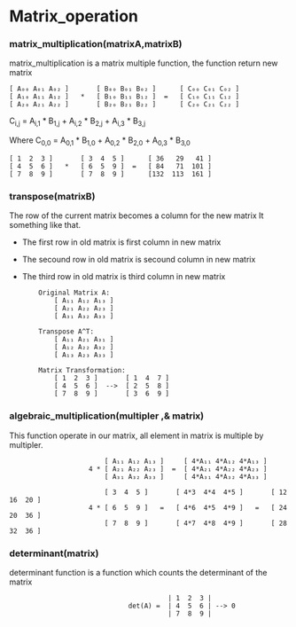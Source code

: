 

# Matrix_operation



### matrix_multiplication(matrixA,matrixB)

matrix_multiplication is a matrix multiple function, the function return new matrix

    [ A₀₀ A₀₁ A₀₂ ]       [ B₀₀ B₀₁ B₀₂ ]      [ C₀₀ C₀₁ C₀₂ ]
    [ A₁₀ A₁₁ A₁₂ ]   *   [ B₁₀ B₁₁ B₁₂ ]  =   [ C₁₀ C₁₁ C₁₂ ]
    [ A₂₀ A₂₁ A₂₂ ]       [ B₂₀ B₂₁ B₂₂ ]      [ C₂₀ C₂₁ C₂₂ ]



C<sub>i,j</sub> = A<sub>i,1</sub> * B<sub>1,j</sub> + A<sub>i,2</sub> * B<sub>2,j</sub> + A<sub>i,3</sub> * B<sub>3,j</sub>

Where C<sub>0,0</sub> = A<sub>0,1</sub> * B<sub>1,0</sub> + A<sub>0,2</sub> * B<sub>2,0</sub> + A<sub>0,3</sub> * B<sub>3,0</sub>


    [ 1  2  3 ]       [ 3  4  5 ]      [ 36   29   41 ]
    [ 4  5  6 ]   *   [ 6  5  9 ]  =   [ 84   71  101 ]
    [ 7  8  9 ]       [ 7  8  9 ]      [132  113  161 ]


### transpose(matrixB)

The row of the current matrix becomes a column for the new matrix
It something like that.
* The first row in old matrix is first column in new matrix
* The secound row in old matrix is secound column in new matrix
* The third row in old matrix is third column in new matrix

          Original Matrix A:
              [ A₁₁ A₁₂ A₁₃ ]
              [ A₂₁ A₂₂ A₂₃ ]
              [ A₃₁ A₃₂ A₃₃ ]

          Transpose A^T:
              [ A₁₁ A₂₁ A₃₁ ]
              [ A₁₂ A₂₂ A₃₂ ]
              [ A₁₃ A₂₃ A₃₃ ]

          Matrix Transformation:
              [ 1  2  3 ]       [ 1  4  7 ]
              [ 4  5  6 ]  -->  [ 2  5  8 ]
              [ 7  8  9 ]       [ 3  6  9 ]



### algebraic_multiplication(multipler ,& matrix)
This function operate in our matrix, all element in matrix is multiple by multipler.

                            [ A₁₁ A₁₂ A₁₃ ]     [ 4*A₁₁ 4*A₁₂ 4*A₁₃ ]
                        4 * [ A₂₁ A₂₂ A₂₃ ]  =  [ 4*A₂₁ 4*A₂₂ 4*A₂₃ ]
                            [ A₃₁ A₃₂ A₃₃ ]     [ 4*A₃₁ 4*A₃₂ 4*A₃₃ ]

                            [ 3  4  5 ]       [ 4*3  4*4  4*5 ]       [ 12  16  20 ]
                        4 * [ 6  5  9 ]   =   [ 4*6  4*5  4*9 ]   =   [ 24  20  36 ]
                            [ 7  8  9 ]       [ 4*7  4*8  4*9 ]       [ 28  32  36 ]
### determinant(matrix)		
determinant function is a function which counts the determinant of the matrix


                                            | 1  2  3 |
                                  det(A) =  | 4  5  6 | --> 0
                                            | 7  8  9 | 


